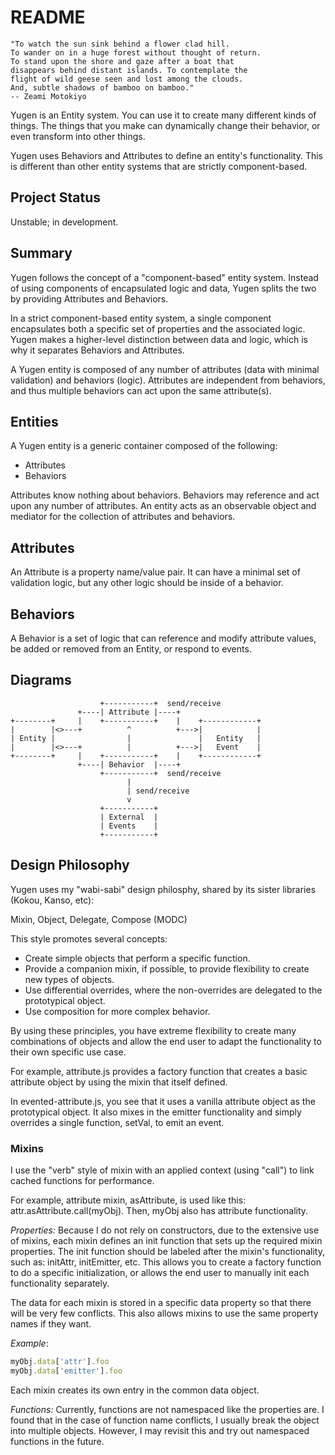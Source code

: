 README
============================================================

    "To watch the sun sink behind a flower clad hill.
    To wander on in a huge forest without thought of return.
    To stand upon the shore and gaze after a boat that
    disappears behind distant islands. To contemplate the
    flight of wild geese seen and lost among the clouds.
    And, subtle shadows of bamboo on bamboo."
    -- Zeami Motokiyo

Yugen is an Entity system. You can use it to create many
different kinds of things. The things that you make can
dynamically change their behavior, or even transform into
other things.

Yugen uses Behaviors and Attributes to define an entity's
functionality. This is different than other entity systems
that are strictly component-based.


Project Status
------------------------------------------------------------

Unstable; in development.


Summary
------------------------------------------------------------

Yugen follows the concept of a "component-based" entity
system. Instead of using components of encapsulated logic
and data, Yugen splits the two by providing Attributes
and Behaviors.

In a strict component-based entity system, a single
component encapsulates both a specific set of properties
and the associated logic. Yugen makes a higher-level
distinction between data and logic, which is why it
separates Behaviors and Attributes.

A Yugen entity is composed of any number of attributes (data
with minimal validation) and behaviors (logic). Attributes
are independent from behaviors, and thus multiple behaviors
can act upon the same attribute(s).


Entities
------------------------------------------------------------

A Yugen entity is a generic container composed of the
following:

* Attributes
* Behaviors

Attributes know nothing about behaviors. Behaviors may
reference and act upon any number of attributes. An entity
acts as an observable object and mediator for the collection
of attributes and behaviors.


Attributes
------------------------------------------------------------

An Attribute is a property name/value pair. It can have a
minimal set of validation logic, but any other logic should
be inside of a behavior.


Behaviors
------------------------------------------------------------

A Behavior is a set of logic that can reference and modify
attribute values, be added or removed from an Entity, or
respond to events.


Diagrams
------------------------------------------------------------

                        +-----------+  send/receive   
                   +----| Attribute |----+
    +--------+     |    +-----------+    |    +------------+
    |        |<>---+          ^          +--->|            |
    | Entity |                |               |   Entity   |
    |        |<>---+          |          +--->|   Event    |
    +--------+     |    +-----------+    |    +------------+
                   +----| Behavior  |----+
                        +-----------+  send/receive
                              |
                              | send/receive
                              v
                        +-----------+
                        | External  |
                        | Events    |
                        +-----------+


Design Philosophy
------------------------------------------------------------

Yugen uses my "wabi-sabi" design philosphy, shared by its
sister libraries (Kokou, Kanso, etc):

Mixin, Object, Delegate, Compose (MODC)

This style promotes several concepts:

* Create simple objects that perform a specific function.
* Provide a companion mixin, if possible, to provide
  flexibility to create new types of objects.
* Use differential overrides, where the non-overrides
  are delegated to the prototypical object.
* Use composition for more complex behavior.

By using these principles, you have extreme flexibility
to create many combinations of objects and allow the end
user to adapt the functionality to their own specific
use case.

For example, attribute.js provides a factory function
that creates a basic attribute object by using the mixin
that itself defined.

In evented-attribute.js, you see that it uses a vanilla
attribute object as the prototypical object. It also mixes
in the emitter functionality and simply overrides a single
function, setVal, to emit an event.

### Mixins ###

I use the "verb" style of mixin with an applied context
(using "call") to link cached functions for performance.

For example, attribute mixin, asAttribute,
is used like this: attr.asAttribute.call(myObj). Then,
myObj also has attribute functionality.

_Properties:_ Because I do not rely on constructors, due to
the extensive use of mixins, each mixin defines an init
function that sets up the required mixin properties. The
init function should be labeled after the mixin's
functionality, such as: initAttr, initEmitter, etc. This
allows you to create a factory function to do a specific
initialization, or allows the end user to manually init
each functionality separately.

The data for each mixin is stored in a specific data property
so that there will be very few conflicts. This also allows
mixins to use the same property names if they want.

_Example_:

```javascript
myObj.data['attr'].foo
myObj.data['emitter'].foo
```

Each mixin creates its own entry in the common data object.

_Functions:_ Currently, functions are not namespaced like
the properties are. I found that in the case of function
name conflicts, I usually break the object into multiple
objects. However, I may revisit this and try out namespaced
functions in the future.

